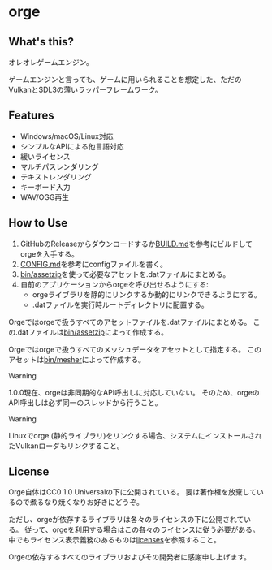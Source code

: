 # orge

## What's this?

オレオレゲームエンジン。

ゲームエンジンと言っても、ゲームに用いられることを想定した、ただのVulkanとSDL3の薄いラッパーフレームワーク。

## Features

- Windows/macOS/Linux対応
- シンプルなAPIによる他言語対応
- 緩いライセンス
- マルチパスレンダリング
- テキストレンダリング
- キーボード入力
- WAV/OGG再生

## How to Use

1. GitHubのReleaseからダウンロードするか[BUILD.md](./docs/BUILD.md)を参考にビルドしてorgeを入手する。
2. [CONFIG.md](./docs/CONFIG.md)を参考にconfigファイルを書く。
3. [bin/assetzip](./bin/assetzip/)を使って必要なアセットを.datファイルにまとめる。
4. 自前のアプリケーションからorgeを呼び出せるようにする:
   - orgeライブラリを静的にリンクするか動的にリンクできるようにする。
   - .datファイルを実行時ルートディレクトリに配置する。

Orgeではorgeで扱うすべてのアセットファイルを.datファイルにまとめる。
この.datファイルは[bin/assetzip](./bin/assetzip/)によって作成する。

Orgeではorgeで扱うすべてのメッシュデータをアセットとして指定する。
このアセットは[bin/mesher](./bin/mesher/)によって作成する。

> [!WARNING]
> 1.0.0現在、orgeは非同期的なAPI呼出しに対応していない。
> そのため、orgeのAPI呼出しは必ず同一のスレッドから行うこと。

> [!WARNING]
> Linuxでorge (静的ライブラリ)をリンクする場合、システムにインストールされたVulkanローダもリンクすること。

## License

Orge自体はCC0 1.0 Universalの下に公開されている。
要は著作権を放棄しているので煮るなり焼くなりお好きにどうぞ。

ただし、orgeが依存するライブラリは各々のライセンスの下に公開されている。
従って、orgeを利用する場合はこの各々のライセンスに従う必要がある。
中でもライセンス表示義務のあるものは[licenses](./licenses/)を参照すること。

Orgeの依存するすべてのライブラリおよびその開発者に感謝申し上げます。
